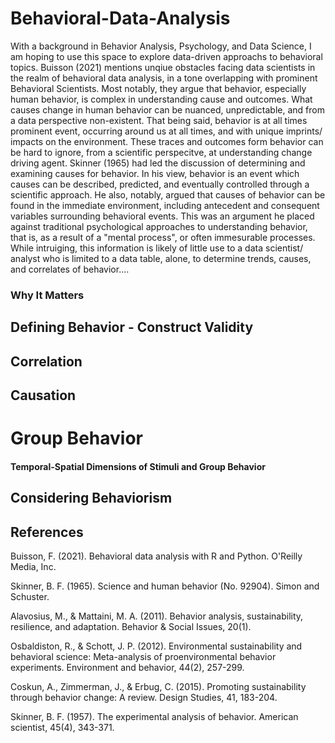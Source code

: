 # Behavioral-Data-Analysis

With a background in Behavior Analysis, Psychology, and Data Science, I am hoping to use this space to explore data-driven approachs to behavioral topics. Buisson (2021) mentions unqiue obstacles facing data scientists in the realm of behavioral data analysis, in a tone overlapping with prominent Behavioral Scientists. Most notably, they argue that behavior, especially human behavior, is complex in understanding cause and outcomes. What causes change in human behavior can be nuanced, unpredictable, and from a data perspective non-existent. That being said, behavior is at all times prominent event, occurring around us at all times, and with unique imprints/ impacts on the environment. These traces and outcomes form behavior can be hard to ignore, from a scientific perspecitve, at understanding change driving agent. Skinner (1965) had led the discussion of determining and examining causes for behavior. In his view, behavior is an event which causes can be described, predicted, and eventually controlled through a scientific approach. He also, notably, argued that causes of behavior can be found in the immediate environment, including antecedent and consequent variables surrounding behavioral events. This was an argument he placed against traditional psychological approaches to understanding behavior, that is, as a result of a "mental process", or often immesurable processes. While intruiging, this information is likely of little use to a data scientist/ analyst who is limited to a data table, alone, to determine trends, causes, and correlates of behavior....

### Why It Matters

## Defining Behavior - Construct Validity




## Correlation

## Causation

# Group Behavior

#### Temporal-Spatial Dimensions of Stimuli and Group Behavior



## Considering Behaviorism


## References

Buisson, F. (2021). Behavioral data analysis with R and Python. O'Reilly Media, Inc.

Skinner, B. F. (1965). Science and human behavior (No. 92904). Simon and Schuster.

Alavosius, M., & Mattaini, M. A. (2011). Behavior analysis, sustainability, resilience, and adaptation. Behavior & Social Issues, 20(1).

Osbaldiston, R., & Schott, J. P. (2012). Environmental sustainability and behavioral science: Meta-analysis of proenvironmental behavior experiments. Environment and behavior, 44(2), 257-299.

Coskun, A., Zimmerman, J., & Erbug, C. (2015). Promoting sustainability through behavior change: A review. Design Studies, 41, 183-204.

Skinner, B. F. (1957). The experimental analysis of behavior. American scientist, 45(4), 343-371.
